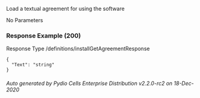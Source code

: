 






 
Load a textual agreement for using the software  


No Parameters



### Response Example (200)
Response Type /definitions/installGetAgreementResponse

```
{
  "Text": "string"
}
```




###### Auto generated by Pydio Cells Enterprise Distribution v2.2.0-rc2 on 18-Dec-2020
